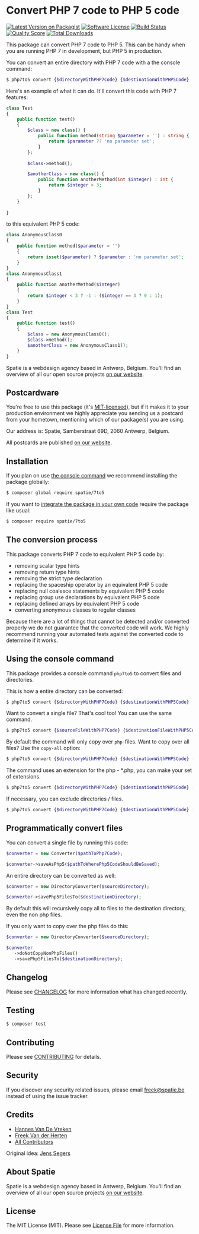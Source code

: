 # Convert PHP 7 code to PHP 5 code

[![Latest Version on Packagist](https://img.shields.io/packagist/v/spatie/7to5.svg?style=flat-square)](https://packagist.org/packages/spatie/7to5)
[![Software License](https://img.shields.io/badge/license-MIT-brightgreen.svg?style=flat-square)](LICENSE.md)
[![Build Status](https://img.shields.io/travis/spatie/7to5/master.svg?style=flat-square)](https://travis-ci.org/spatie/7to5)
[![Quality Score](https://img.shields.io/scrutinizer/g/spatie/7to5.svg?style=flat-square)](https://scrutinizer-ci.com/g/spatie/7to5)
[![Total Downloads](https://img.shields.io/packagist/dt/spatie/7to5.svg?style=flat-square)](https://packagist.org/packages/spatie/7to5)

This package can convert PHP 7 code to PHP 5. This can be handy when you are running PHP 7 in development, but
PHP 5 in production.

You can convert an entire directory with PHP 7 code with a the console command:

```bash
$ php7to5 convert {$directoryWithPHP7Code} {$destinationWithPHP5Code}
```

Here's an example of what it can do. It'll convert this code with PHP 7 features:
```php
class Test
{
    public function test()
    {
        $class = new class() {
            public function method(string $parameter = '') : string {
                return $parameter ?? 'no parameter set';
            }
        };
        
        $class->method();

        $anotherClass = new class() {
            public function anotherMethod(int $integer) : int {
                return $integer > 3;
            }
        };
    }
            
}

```

to this equivalent PHP 5 code:

```php 
class AnonymousClass0
{
    public function method($parameter = '')
    {
        return isset($parameter) ? $parameter : 'no parameter set';
    }
}
class AnonymousClass1
{
    public function anotherMethod($integer)
    {
        return $integer < 3 ? -1 : ($integer == 3 ? 0 : 1);
    }
}
class Test
{
    public function test()
    {
        $class = new AnonymousClass0();
        $class->method();
        $anotherClass = new AnonymousClass1();
    }
}
```

Spatie is a webdesign agency based in Antwerp, Belgium. You'll find an overview of all our open source projects [on our website](https://spatie.be/opensource).

## Postcardware

You're free to use this package (it's [MIT-licensed](LICENSE.md)), but if it makes it to your production environment we highly appreciate you sending us a postcard from your hometown, mentioning which of our package(s) you are using.

Our address is: Spatie, Samberstraat 69D, 2060 Antwerp, Belgium.

All postcards are published [on our website](https://spatie.be/en/opensource/postcards).

## Installation

If you plan on use [the console command](#using-the-console-command) we recommend installing the package globally:

``` bash
$ composer global require spatie/7to5
```

If you want to [integrate the package in your own code](#programmatically-convert-files) require the package like usual:

``` bash
$ composer require spatie/7to5
```

## The conversion process

This package converts PHP 7 code to equivalent PHP 5 code by:

- removing scalar type hints
- removing return type hints
- removing the strict type declaration
- replacing the spaceship operator by an equivalent PHP 5 code
- replacing null coalesce statements by equivalent PHP 5 code
- replacing group use declarations by equivalent PHP 5 code
- replacing defined arrays by equivalent PHP 5 code
- converting anonymous classes to regular classes

Because there are a lot of things that cannot be detected and/or converted properly we do not guarantee that the converted code will work. We highly recommend running your automated tests against the converted code to determine if it works.

## Using the console command

This package provides a console command `php7to5` to convert files and directories.

This is how a entire directory can be converted:

```bash
$ php7to5 convert {$directoryWithPHP7Code} {$destinationWithPHP5Code}
```

Want to convert a single file? That's cool too! You can use the same command.

```bash
$ php7to5 convert {$sourceFileWithPHP7Code} {$destinationFileWithPHP5Code}
```

By default the command will only copy over `php`-files. Want to copy over all files? Use the `copy-all` option:
 
```bash
$ php7to5 convert {$directoryWithPHP7Code} {$destinationWithPHP5Code} --copy-all
```

The command uses an extension for the php - *.php, you can make your set of extensions.

```bash
$ php7to5 convert {$directoryWithPHP7Code} {$destinationWithPHP5Code} --extension=php --extenstion=phtml
```

If necessary, you can exclude directories / files.

```bash
$ php7to5 convert {$directoryWithPHP7Code} {$destinationWithPHP5Code} --exсlude=cache --extenstion=vendor/package
```

## Programmatically convert files

You can convert a single file by running this code:

```php
$converter = new Converter($pathToPhp7Code);

$converter->saveAsPhp5($pathToWherePhp5CodeShouldBeSaved);
```

An entire directory can be converted as well:

```php 
$converter = new DirectoryConverter($sourceDirectory);

$converter->savePhp5FilesTo($destinationDirectory);
```

By default this will recursively copy all to files to the destination directory, even the non php files.

If you only want to copy over the php files do this:

```php 
$converter = new DirectoryConverter($sourceDirectory);

$converter
   ->doNotCopyNonPhpFiles()
   ->savePhp5FilesTo($destinationDirectory);
```

## Changelog

Please see [CHANGELOG](CHANGELOG.md) for more information what has changed recently.

## Testing

``` bash
$ composer test
```

## Contributing

Please see [CONTRIBUTING](.github/CONTRIBUTING.md) for details.

## Security

If you discover any security related issues, please email freek@spatie.be instead of using the issue tracker.

## Credits

- [Hannes Van De Vreken](https://twitter.com/hannesvdvreken)
- [Freek Van der Herten](https://github.com/freekmurze)
- [All Contributors](../../contributors)

Original idea: [Jens Segers](https://twitter.com/jenssegers)

## About Spatie
Spatie is a webdesign agency based in Antwerp, Belgium. You'll find an overview of all our open source projects [on our website](https://spatie.be/opensource).

## License

The MIT License (MIT). Please see [License File](LICENSE.md) for more information.
